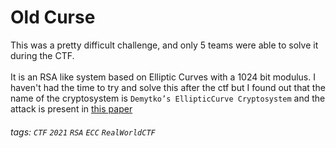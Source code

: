 # Old Curse
This was a pretty difficult challenge, and only 5 teams were able to solve it during the CTF.<br><br>It is an RSA like system based on Elliptic Curves with a 1024 bit modulus. I haven't had the time to try and solve this after the ctf but I found out that the name of the cryptosystem is `Demytko’s EllipticCurve Cryptosystem` and the attack is present in [this paper](https://https://eprint.iacr.org/2019/1050.pdf)

###### tags: `CTF` `2021` `RSA` `ECC` `RealWorldCTF`
